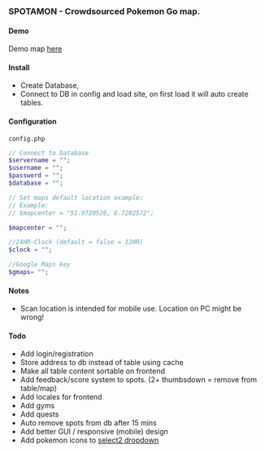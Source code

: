 ### SPOTAMON - Crowdsourced Pokemon Go map.

#### Demo
Demo map <a href="http://www.spotamon.com">here</a>

#### Install
- Create Database,
- Connect to DB in config and load site, on first load it will auto create tables. 

#### Configuration

`config.php`
```php
// Connect to Database
$servername = "";
$username = "";
$password = "";
$database = "";

// Set maps default location example: 
// Example:
// $mapcenter = "51.9720526, 6.7202572";

$mapcenter = "";

//24HR-Clock (default = false = 12HR) 
$clock = "";

//Google Maps key
$gmaps= "";
```

#### Notes
- Scan location is intended for mobile use. Location on PC might be wrong!

#### Todo
- Add login/registration
- Store address to db instead of table using cache
- Make all table content sortable on frontend
- Add feedback/score system to spots. (2+ thumbsdown = remove from table/map)
- Add locales for frontend
- Add gyms
- Add quests
- Auto remove spots from db after 15 mins
- Add better GUI / responsive (mobile) design
- Add pokemon icons to <a href="http://makitweb.com/insert-image-in-dropdown-lists-with-jquery/">select2 dropdown</a>
